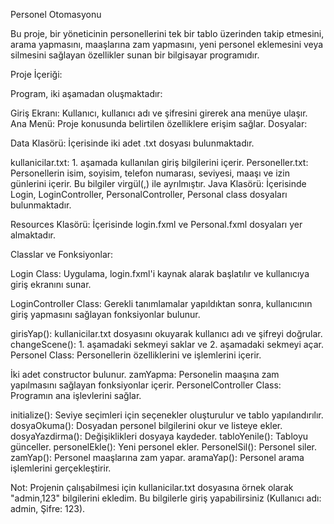 
Personel Otomasyonu

Bu proje, bir yöneticinin personellerini tek bir tablo üzerinden takip etmesini, arama yapmasını, maaşlarına zam yapmasını, yeni personel eklemesini veya silmesini sağlayan özellikler sunan bir bilgisayar programıdır.

Proje İçeriği:

Program, iki aşamadan oluşmaktadır:

Giriş Ekranı: Kullanıcı, kullanıcı adı ve şifresini girerek ana menüye ulaşır.
Ana Menü: Proje konusunda belirtilen özelliklere erişim sağlar.
Dosyalar:

Data Klasörü: İçerisinde iki adet .txt dosyası bulunmaktadır.

kullanicilar.txt: 1. aşamada kullanılan giriş bilgilerini içerir.
Personeller.txt: Personellerin isim, soyisim, telefon numarası, seviyesi, maaşı ve izin günlerini içerir. Bu bilgiler virgül(,) ile ayrılmıştır.
Java Klasörü: İçerisinde Login, LoginController, PersonalController, Personal class dosyaları bulunmaktadır.

Resources Klasörü: İçerisinde login.fxml ve Personal.fxml dosyaları yer almaktadır.

Classlar ve Fonksiyonlar:

Login Class: Uygulama, login.fxml'i kaynak alarak başlatılır ve kullanıcıya giriş ekranını sunar.

LoginController Class: Gerekli tanımlamalar yapıldıktan sonra, kullanıcının giriş yapmasını sağlayan fonksiyonlar bulunur.

girisYap(): kullanicilar.txt dosyasını okuyarak kullanıcı adı ve şifreyi doğrular.
changeScene(): 1. aşamadaki sekmeyi saklar ve 2. aşamadaki sekmeyi açar.
Personel Class: Personellerin özelliklerini ve işlemlerini içerir.

İki adet constructor bulunur.
zamYapma: Personelin maaşına zam yapılmasını sağlayan fonksiyonlar içerir.
PersonelController Class: Programın ana işlevlerini sağlar.

initialize(): Seviye seçimleri için seçenekler oluşturulur ve tablo yapılandırılır.
dosyaOkuma(): Dosyadan personel bilgilerini okur ve listeye ekler.
dosyaYazdirma(): Değişiklikleri dosyaya kaydeder.
tabloYenile(): Tabloyu günceller.
personelEkle(): Yeni personel ekler.
PersonelSil(): Personel siler.
zamYap(): Personel maaşlarına zam yapar.
aramaYap(): Personel arama işlemlerini gerçekleştirir.

Not: Projenin çalışabilmesi için kullanicilar.txt dosyasına örnek olarak "admin,123" bilgilerini ekledim. Bu bilgilerle giriş yapabilirsiniz (Kullanıcı adı: admin, Şifre: 123).
